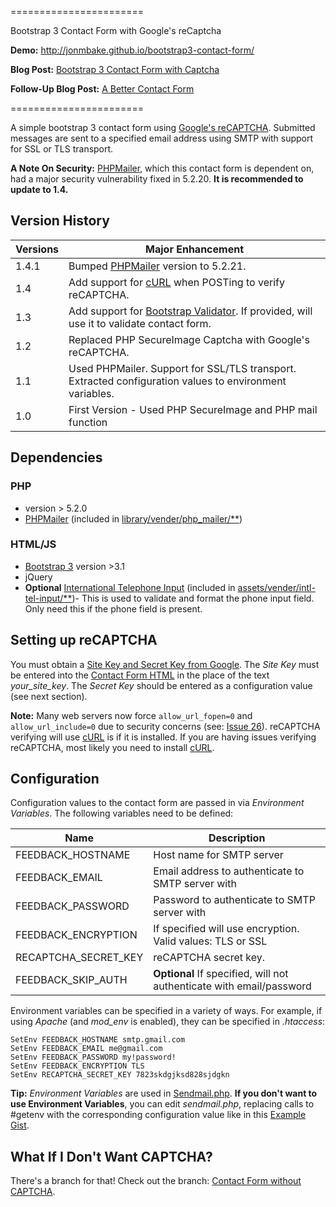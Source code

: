 
=======================

Bootstrap 3 Contact Form with Google's reCaptcha

**Demo:** http://jonmbake.github.io/bootstrap3-contact-form/

**Blog Post:** [Bootstrap 3 Contact Form with Captcha](http://jonbake.com/blog/2013/10/17/bootstrap-3-contact-form-with-captcha.html)

**Follow-Up Blog Post:** [A Better Contact Form](http://jonbake.com/blog/2015/03/22/a-better-contact-form.html)

=======================

A simple bootstrap 3 contact form using [Google's reCAPTCHA](https://developers.google.com/recaptcha/).  Submitted messages are sent to a specified email address using SMTP with support for SSL or TLS transport.

**A Note On Security:** [PHPMailer](https://github.com/PHPMailer/PHPMailer), which this contact form is dependent on, had a major security vulnerability fixed in 5.2.20. **It is recommended to update to 1.4.**

## Version History

| Versions | Major Enhancement |
| -------- | ----------------- |
| 1.4.1    | Bumped [PHPMailer](https://github.com/PHPMailer/PHPMailer) version to 5.2.21. |
| 1.4      | Add support for [cURL](http://php.net/manual/en/book.curl.php) when POSTing to verify reCAPTCHA. |
| 1.3      | Add support for [Bootstrap Validator](https://github.com/1000hz/bootstrap-validator).  If provided, will use it to validate contact form. |
| 1.2      | Replaced PHP SecureImage Captcha  with Google's reCAPTCHA. |
| 1.1      | Used PHPMailer. Support for SSL/TLS transport.  Extracted configuration values to environment variables. |
| 1.0      | First Version - Used PHP SecureImage and PHP mail function |

## Dependencies

### PHP
* version > 5.2.0
* [PHPMailer](https://github.com/PHPMailer/PHPMailer) (included in [library/vender/php_mailer/**](https://github.com/jonmbake/bootstrap3-contact-form/tree/master/library/vender/php_mailer))

### HTML/JS
* [Bootstrap 3](https://github.com/twbs/bootstrap) version >3.1
* jQuery
* **Optional** [International Telephone Input](https://github.com/Bluefieldscom/intl-tel-input) (included in [assets/vender/intl-tel-input/**](https://github.com/jonmbake/bootstrap3-contact-form/tree/master/assets/vender/intl-tel-input))- This is used to validate and format the phone input field. Only need this if the phone field is present.

## Setting up reCAPTCHA

You must obtain a [Site Key and Secret Key from Google](http://www.google.com/recaptcha/admin).  The *Site Key* must be entered into the [Contact Form HTML](https://github.com/jonmbake/bootstrap3-contact-form/blob/master/index.html) in the place of the text *your_site_key*.  The *Secret Key* should be entered as a configuration value (see next section).

**Note:** Many web servers now force `allow_url_fopen=0` and `allow_url_include=0` due to security concerns (see: [Issue 26](https://github.com/jonmbake/bootstrap3-contact-form/issues/26)). reCAPTCHA verifying will use [cURL](http://php.net/manual/en/book.curl.php) is if it is installed. If you are having issues verifying reCAPTCHA, most likely you need to install [cURL](http://php.net/manual/en/book.curl.php). 

## Configuration

Configuration values to the contact form are passed in via *Environment Variables*.  The following variables need to be defined:

| Name                | Description                                                          |
|-------------------- | -------------------------------------------------------------------- |
| FEEDBACK_HOSTNAME   | Host name for SMTP server                                            |
| FEEDBACK_EMAIL      | Email address to authenticate to SMTP server with                    |
| FEEDBACK_PASSWORD   | Password to authenticate to SMTP server with                         |
| FEEDBACK_ENCRYPTION | If specified will use encryption.  Valid values: TLS or SSL          |
| RECAPTCHA_SECRET_KEY | reCAPTCHA secret key. |
| FEEDBACK_SKIP_AUTH  | **Optional** If specified, will not authenticate with email/password |

Environment variables can be specified in a variety of ways.  For example, if using *Apache* (and *mod_env* is enabled), they can be specified in *.htaccess*:

```
SetEnv FEEDBACK_HOSTNAME smtp.gmail.com
SetEnv FEEDBACK_EMAIL me@gmail.com
SetEnv FEEDBACK_PASSWORD my!password!
SetEnv FEEDBACK_ENCRYPTION TLS
SetEnv RECAPTCHA_SECRET_KEY 7823skdgjksd828sjdgkn
```

**Tip:** *Environment Variables* are used in [Sendmail.php](https://github.com/jonmbake/bootstrap3-contact-form/blob/master/library/sendmail.php).  **If you don't want to use Environment Variables**, you can edit *sendmail.php*, replacing calls to #getenv with the corresponding configuration value like in this [Example Gist](https://gist.github.com/jonmbake/0e5b175a72ad9ba64167).

## What If I Don't Want CAPTCHA?

There's a branch for that! Check out the branch: [Contact Form without CAPTCHA](https://github.com/jonmbake/bootstrap3-contact-form/tree/no-captcha).
